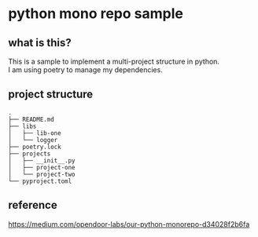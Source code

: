 # python mono repo sample 

## what is this?

This is a sample to implement a multi-project structure in python.  
I am using poetry to manage my dependencies.  


## project structure

```
.
├── README.md
├── libs
│   ├── lib-one
│   └── logger
├── poetry.lock
├── projects
│   ├── __init__.py
│   ├── project-one
│   └── project-two
└── pyproject.toml
```


## reference

https://medium.com/opendoor-labs/our-python-monorepo-d34028f2b6fa

